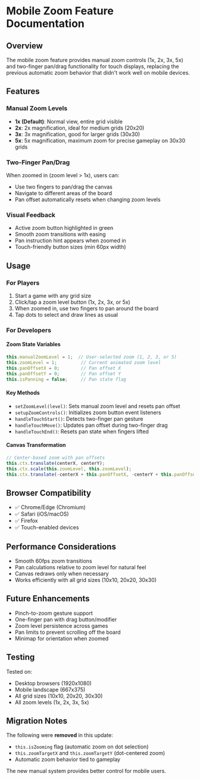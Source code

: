 # Mobile Zoom Feature Documentation

## Overview
The mobile zoom feature provides manual zoom controls (1x, 2x, 3x, 5x) and two-finger pan/drag functionality for touch displays, replacing the previous automatic zoom behavior that didn't work well on mobile devices.

## Features

### Manual Zoom Levels
- **1x (Default)**: Normal view, entire grid visible
- **2x**: 2x magnification, ideal for medium grids (20x20)
- **3x**: 3x magnification, good for larger grids (30x30)
- **5x**: 5x magnification, maximum zoom for precise gameplay on 30x30 grids

### Two-Finger Pan/Drag
When zoomed in (zoom level > 1x), users can:
- Use two fingers to pan/drag the canvas
- Navigate to different areas of the board
- Pan offset automatically resets when changing zoom levels

### Visual Feedback
- Active zoom button highlighted in green
- Smooth zoom transitions with easing
- Pan instruction hint appears when zoomed in
- Touch-friendly button sizes (min 60px width)

## Usage

### For Players
1. Start a game with any grid size
2. Click/tap a zoom level button (1x, 2x, 3x, or 5x)
3. When zoomed in, use two fingers to pan around the board
4. Tap dots to select and draw lines as usual

### For Developers

#### Zoom State Variables
```javascript
this.manualZoomLevel = 1;  // User-selected zoom (1, 2, 3, or 5)
this.zoomLevel = 1;         // Current animated zoom level
this.panOffsetX = 0;        // Pan offset X
this.panOffsetY = 0;        // Pan offset Y
this.isPanning = false;     // Pan state flag
```

#### Key Methods
- `setZoomLevel(level)`: Sets manual zoom level and resets pan offset
- `setupZoomControls()`: Initializes zoom button event listeners
- `handleTouchStart()`: Detects two-finger pan gesture
- `handleTouchMove()`: Updates pan offset during two-finger drag
- `handleTouchEnd()`: Resets pan state when fingers lifted

#### Canvas Transformation
```javascript
// Center-based zoom with pan offsets
this.ctx.translate(centerX, centerY);
this.ctx.scale(this.zoomLevel, this.zoomLevel);
this.ctx.translate(-centerX + this.panOffsetX, -centerY + this.panOffsetY);
```

## Browser Compatibility
- ✅ Chrome/Edge (Chromium)
- ✅ Safari (iOS/macOS)
- ✅ Firefox
- ✅ Touch-enabled devices

## Performance Considerations
- Smooth 60fps zoom transitions
- Pan calculations relative to zoom level for natural feel
- Canvas redraws only when necessary
- Works efficiently with all grid sizes (10x10, 20x20, 30x30)

## Future Enhancements
- Pinch-to-zoom gesture support
- One-finger pan with drag button/modifier
- Zoom level persistence across games
- Pan limits to prevent scrolling off the board
- Minimap for orientation when zoomed

## Testing
Tested on:
- Desktop browsers (1920x1080)
- Mobile landscape (667x375)
- All grid sizes (10x10, 20x20, 30x30)
- All zoom levels (1x, 2x, 3x, 5x)

## Migration Notes
The following were **removed** in this update:
- `this.isZooming` flag (automatic zoom on dot selection)
- `this.zoomTargetX` and `this.zoomTargetY` (dot-centered zoom)
- Automatic zoom behavior tied to gameplay

The new manual system provides better control for mobile users.
